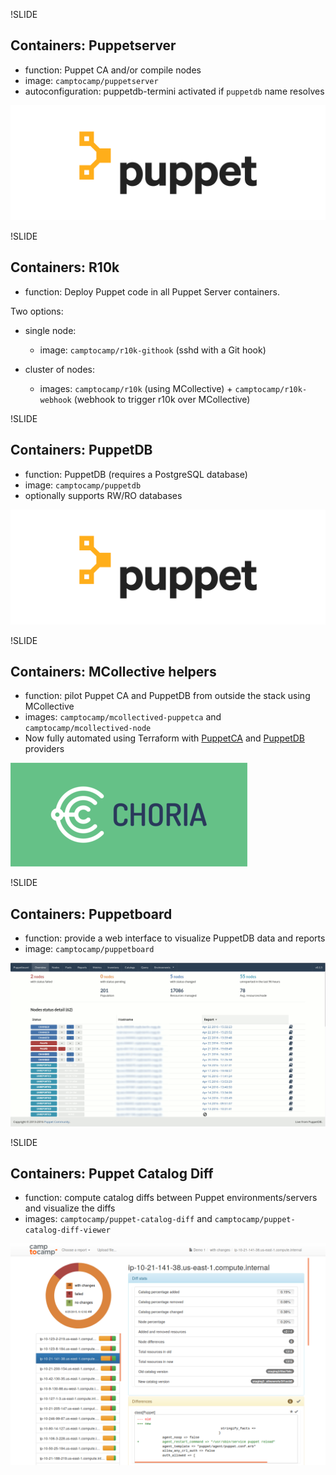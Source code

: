 !SLIDE
## Containers: Puppetserver

* function: Puppet CA and/or compile nodes
* image: `camptocamp/puppetserver`
* autoconfiguration: puppetdb-termini activated if `puppetdb` name resolves

![Puppet](../_images/puppet.png)



!SLIDE
## Containers: R10k


* function: Deploy Puppet code in all Puppet Server containers.

Two options:

* single node:

   - image: `camptocamp/r10k-githook` (sshd with a Git hook)

* cluster of nodes:

   - images: `camptocamp/r10k` (using MCollective) + `camptocamp/r10k-webhook` (webhook to trigger r10k over MCollective)




!SLIDE
## Containers: PuppetDB


* function: PuppetDB (requires a PostgreSQL database)
* image: `camptocamp/puppetdb`
* optionally supports RW/RO databases

![Puppet](../_images/puppet.png)


!SLIDE
## Containers: MCollective helpers

* function: pilot Puppet CA and PuppetDB from outside the stack using MCollective
* images: `camptocamp/mcollectived-puppetca` and
  `camptocamp/mcollectived-node`
* Now fully automated using Terraform with
  [PuppetCA](https://github.com/camptocamp/terraform-provider-puppetca)
  and [PuppetDB](https://github.com/camptocamp/terraform-provider-puppetdb) providers


![Choria](../_images/choria.png)


!SLIDE
## Containers: Puppetboard

* function: provide a web interface to visualize PuppetDB data and reports
* image: `camptocamp/puppetboard`

![Puppetboard](../_images/puppetboard.png)


!SLIDE
## Containers: Puppet Catalog Diff

* function: compute catalog diffs between Puppet environments/servers and
  visualize the diffs
* images: `camptocamp/puppet-catalog-diff` and
  `camptocamp/puppet-catalog-diff-viewer`


![Puppet Catalog Diff](../_images/puppet-catalog-diff-viewer.png)

